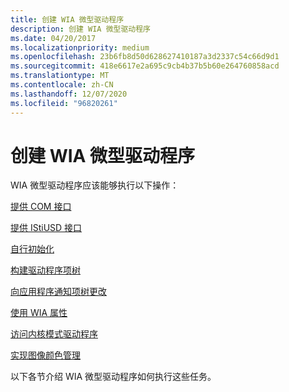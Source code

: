 ```yaml
---
title: 创建 WIA 微型驱动程序
description: 创建 WIA 微型驱动程序
ms.date: 04/20/2017
ms.localizationpriority: medium
ms.openlocfilehash: 23b6fb8d50d628627410187a3d2337c54c66d9d1
ms.sourcegitcommit: 418e6617e2a695c9cb4b37b5b60e264760858acd
ms.translationtype: MT
ms.contentlocale: zh-CN
ms.lasthandoff: 12/07/2020
ms.locfileid: "96820261"
---
```

# <a name="creating-a-wia-minidriver"></a>创建 WIA 微型驱动程序





WIA 微型驱动程序应该能够执行以下操作：

[提供 COM 接口](providing-a-com-interface.md)

[提供 IStiUSD 接口](providing-an-istiusd-interface.md)

[自行初始化](initializing-the-wia-minidriver.md)

[构建驱动程序项树](creating-the-wia-driver-item-tree.md)

[向应用程序通知项树更改](informing-an-application-of-item-tree-changes.md)

[使用 WIA 属性](using-wia-properties.md)

[访问内核模式驱动程序](accessing-kernel-mode-drivers-for-still-image-devices.md)

[实现图像颜色管理](implementing-image-color-management.md)

以下各节介绍 WIA 微型驱动程序如何执行这些任务。

 

 




